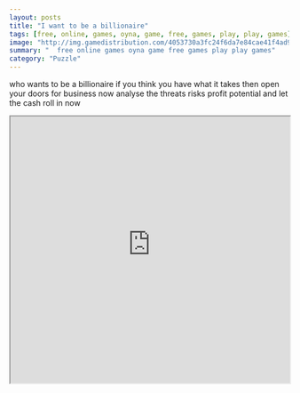 ```yaml
---
layout: posts
title: "I want to be a billionaire"
tags: [free, online, games, oyna, game, free, games, play, play, games]
image: "http://img.gamedistribution.com/4053730a3fc24f6da7e84cae41f4ad9b.jpg"
summary: "  free online games oyna game free games play play games"
category: "Puzzle"
---
```


who wants to be a billionaire if you think you have what it takes then open your doors for business now analyse the threats risks profit potential and let the cash roll in now

<iframe width="100%" height="480px;" src="http://html5.gamedistribution.com/4053730a3fc24f6da7e84cae41f4ad9b/"></iframe>